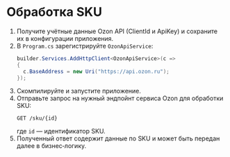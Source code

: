 # Обработка SKU

1. Получите учётные данные Ozon API (ClientId и ApiKey) и сохраните их в конфигурации приложения.
2. В `Program.cs` зарегистрируйте `OzonApiService`:
   ```csharp
   builder.Services.AddHttpClient<OzonApiService>(c =>
   {
     c.BaseAddress = new Uri("https://api.ozon.ru");
   });
   ```
3. Скомпилируйте и запустите приложение.
4. Отправьте запрос на нужный эндпойнт сервиса Ozon для обработки SKU:
   ```
   GET /sku/{id}
   ```
   где `id` — идентификатор SKU.
5. Полученный ответ содержит данные по SKU и может быть передан далее в бизнес‑логику.
